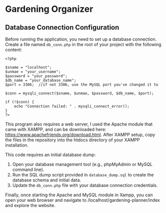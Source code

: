 # Gardening Organizer

## Database Connection Configuration

Before running the application, you need to set up a database connection. Create a file named `db_conn.php` in the root of your project with the following content:
```
<?php

$sname = "localhost";
$unmae = "your_username";
$password = "your_password";
$db_name = "your_database_name";
$port = 3306;  //if not 3306, use the MySQL port you've changed it to

$conn = mysqli_connect($sname, $unmae, $password, $db_name, $port);

if (!$conn) {
    echo "Connection failed: " . mysqli_connect_error();
}
?>
```
This program also requires a web server, I used the Apache module that came with XAMPP, and can be downloaded here: https://www.apachefriends.org/download.html.
After XAMPP setup, copy the files in the repository into the htdocs directory of your XAMPP installation. 

This code requires an initial database dump:

1. Open your database management tool (e.g., phpMyAdmin or MySQL command line).
2. Run the SQL dump script provided in `database_dump.sql` to create the database schema and initial data.
3. Update the `db_conn.php` file with your database connection credentials.

Finally, once starting the Apache and MySQL module in Xampp, you can open your web browser and navigate to /localhost/gardening-planner/index and explore the website.
